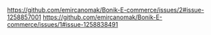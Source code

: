 https://github.com/emircanomak/Bonik-E-commerce/issues/2#issue-1258857001
https://github.com/emircanomak/Bonik-E-commerce/issues/1#issue-1258838491
